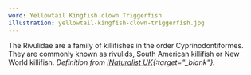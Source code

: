 ```yaml
---
word: Yellowtail Kingfish clown Triggerfish
illustration: yellowtail-kingfish-clown-triggerfish.jpg
---
```


The Rivulidae are a family of killifishes in the order Cyprinodontiformes. They are commonly known as rivulids, South American killifish or New World killifish. *Definition from [iNaturalist UK](https://uk.inaturalist.org/taxa/86049-Rivulidae){:target="_blank"}.*
